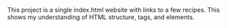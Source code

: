 This project is a single index.html website with links to a few recipes.
This shows my understanding of HTML structure, tags, and elements.